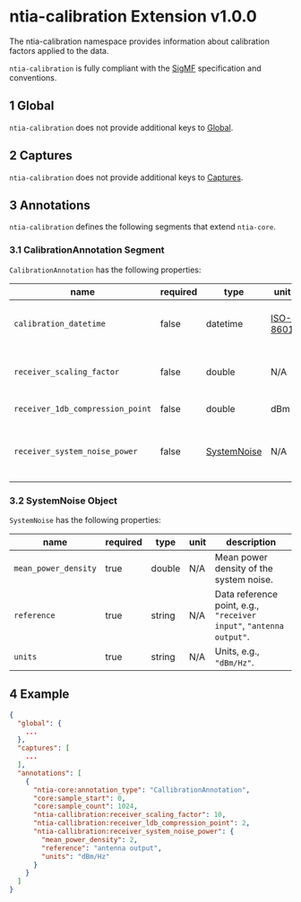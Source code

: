 # ntia-calibration Extension v1.0.0
The ntia-calibration namespace provides information about calibration factors applied to the data.

`ntia-calibration` is fully compliant with the [SigMF](https://github.com/gnuradio/SigMF/blob/master/sigmf-spec.md#namespaces#namespaces) specification and conventions.

## 1 Global
`ntia-calibration` does not provide additional keys to  [Global](https://github.com/gnuradio/SigMF/blob/master/sigmf-spec.md#global-object). 

## 2 Captures
`ntia-calibration` does not provide additional keys to [Captures](https://github.com/gnuradio/SigMF/blob/master/sigmf-spec.md#captures-array).

## 3 Annotations
`ntia-calibration` defines the following segments that extend `ntia-core`.

### 3.1 CalibrationAnnotation Segment
`CalibrationAnnotation` has the following properties:

|name|required|type|unit|description|
|----|--------------|-------|-------|-----------|
|`calibration_datetime`|false|datetime|[ISO-8601](https://github.com/gnuradio/SigMF/blob/master/sigmf-spec.md#the-datetime-pair)|Time of last calibration. This is RECOMMENDED.|
|`receiver_scaling_factor`|false|double|N/A|Factor that converts receiver A/D output to volts.|
|`receiver_1db_compression_point`|false|double|dBm|Maximum input of receiver.|
|`receiver_system_noise_power`|false|[SystemNoise](#32-systemnoise-object)|N/A|Metadata that describes sytems noise. This object is RECOMMENDED.|

### 3.2 SystemNoise Object 
`SystemNoise` has the following properties:  

|name|required|type|unit|description|
|----|--------------|-------|-------|-----------|
|`mean_power_density`|true|double|N/A|Mean power density of the system noise.|
|`reference`|true|string|N/A|Data reference point, e.g., `"receiver input"`, `"antenna output"`.|
|`units`|true|string|N/A|Units, e.g., `"dBm/Hz"`.|

## 4 Example

```json
{
  "global": {
    ...
  },
  "captures": [
    ...
  ],
  "annotations": [
    {
      "ntia-core:annotation_type": "CallibrationAnnotation",
      "core:sample_start": 0,
      "core:sample_count": 1024,
      "ntia-callibration:receiver_scaling_factor": 10,
      "ntia-callibration:receiver_ldb_compression_point": 2,
      "ntia-callibration:receiver_system_noise_power": {
        "mean_power_density": 2,
        "reference": "antenna output",
        "units": "dBm/Hz"
      }
    }
  ]
}
```
